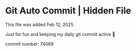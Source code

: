 # Git Auto Commit | Hidden File

This file was added Feb 12, 2025

Just for fun and keeping my daily git commit active 🤪

commit number: 74069
